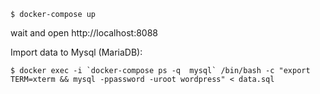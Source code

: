 ```
$ docker-compose up
```

wait and open http://localhost:8088


Import data to Mysql (MariaDB):

```
$ docker exec -i `docker-compose ps -q  mysql` /bin/bash -c "export TERM=xterm && mysql -ppassword -uroot wordpress" < data.sql
```
